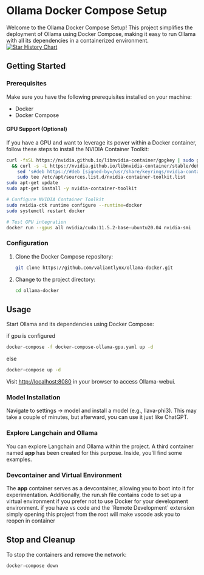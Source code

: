 # Ollama Docker Compose Setup

Welcome to the Ollama Docker Compose Setup! This project simplifies the deployment of Ollama using Docker Compose, making it easy to run Ollama with all its dependencies in a containerized  environment.
[![Star History Chart](https://api.star-history.com/svg?repos=valiantlynx/ollama-docker&type=Date)](https://star-history.com/#valiantlynx/ollama-docker&Date)

## Getting Started

### Prerequisites
Make sure you have the following prerequisites installed on your machine:

- Docker
- Docker Compose

#### GPU Support (Optional)

If you have a GPU and want to leverage its power within a Docker container, follow these steps to install the NVIDIA Container Toolkit:

```bash
curl -fsSL https://nvidia.github.io/libnvidia-container/gpgkey | sudo gpg --dearmor -o /usr/share/keyrings/nvidia-container-toolkit-keyring.gpg \
  && curl -s -L https://nvidia.github.io/libnvidia-container/stable/deb/nvidia-container-toolkit.list | \
    sed 's#deb https://#deb [signed-by=/usr/share/keyrings/nvidia-container-toolkit-keyring.gpg] https://#g' | \
    sudo tee /etc/apt/sources.list.d/nvidia-container-toolkit.list
sudo apt-get update
sudo apt-get install -y nvidia-container-toolkit

# Configure NVIDIA Container Toolkit
sudo nvidia-ctk runtime configure --runtime=docker
sudo systemctl restart docker

# Test GPU integration
docker run --gpus all nvidia/cuda:11.5.2-base-ubuntu20.04 nvidia-smi
```

### Configuration

1. Clone the Docker Compose repository:

    ```bash
    git clone https://github.com/valiantlynx/ollama-docker.git
    ```

2. Change to the project directory:

    ```bash
    cd ollama-docker
    ```

## Usage

Start Ollama and its dependencies using Docker Compose:

if gpu is configured
```bash
docker-compose -f docker-compose-ollama-gpu.yaml up -d
```

else
```bash
docker-compose up -d
```

Visit [http://localhost:8080](http://localhost:8080) in your browser to access Ollama-webui.

### Model Installation

Navigate to settings -> model and install a model (e.g., llava-phi3). This may take a couple of minutes, but afterward, you can use it just like ChatGPT.

### Explore Langchain and Ollama

You can explore Langchain and Ollama within the project. A third container named **app** has been created for this purpose. Inside, you'll find some examples.

### Devcontainer and Virtual Environment

The **app** container serves as a devcontainer, allowing you to boot into it for experimentation. Additionally, the run.sh file contains code to set up a virtual environment if you prefer not to use Docker for your development environment.
if you have vs code and the `Remote Development´ extension simply opening this project from the root will make vscode ask you to reopen in container
## Stop and Cleanup

To stop the containers and remove the network:

```bash
docker-compose down
```

